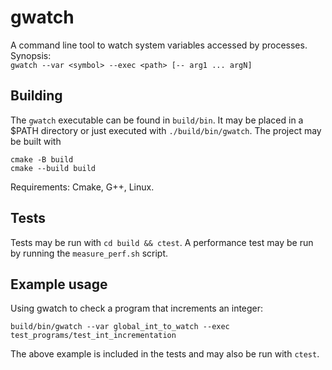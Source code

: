 # gwatch
A command line tool to watch system variables accessed by processes.  
Synopsis:  
```gwatch --var <symbol> --exec <path> [-- arg1 ... argN]```  
## Building
The ```gwatch``` executable can be found in ```build/bin```. It may be placed in a $PATH directory or just executed with ```./build/bin/gwatch```. The project may be built with
```
cmake -B build
cmake --build build
```
Requirements: Cmake, G++, Linux.  
## Tests
Tests may be run with ```cd build && ctest```. A performance test may be run by running the ```measure_perf.sh``` script.  
  
## Example usage
  
Using gwatch to check a program that increments an integer:

```
build/bin/gwatch --var global_int_to_watch --exec test_programs/test_int_incrementation
```

The above example is included in the tests and may also be run with ```ctest```.
